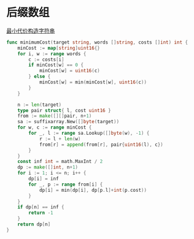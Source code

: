 # 后缀数组

[最小代价构造字符串](https://leetcode.cn/problems/construct-string-with-minimum-cost/description/)
```go showLineNumbers title='核心为golang自带的suffixarray'
func minimumCost(target string, words []string, costs []int) int {
	minCost := map[string]uint16{}
	for i, w := range words {
		c := costs[i]
		if minCost[w] == 0 {
			minCost[w] = uint16(c)
		} else {
			minCost[w] = min(minCost[w], uint16(c))
		}
	}

	n := len(target)
	type pair struct{ l, cost uint16 }
	from := make([][]pair, n+1)
	sa := suffixarray.New([]byte(target))
	for w, c := range minCost {
		for _, l := range sa.Lookup([]byte(w), -1) {
			r := l + len(w)
			from[r] = append(from[r], pair{uint16(l), c})
		}
	}
	const inf int = math.MaxInt / 2
	dp := make([]int, n+1)
	for i := 1; i <= n; i++ {
		dp[i] = inf
		for _, p := range from[i] {
			dp[i] = min(dp[i], dp[p.l]+int(p.cost))
		}
	}
	if dp[n] == inf {
		return -1
	}
	return dp[n]
}
```
